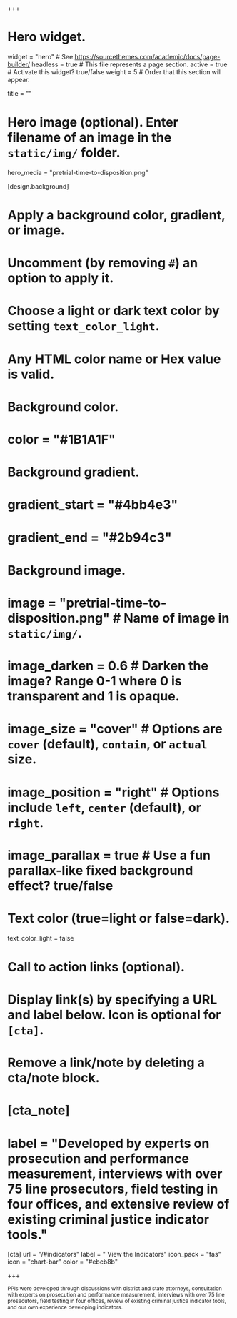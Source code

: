 +++
# Hero widget.
widget = "hero"  # See https://sourcethemes.com/academic/docs/page-builder/
headless = true  # This file represents a page section.
active = true  # Activate this widget? true/false
weight = 5  # Order that this section will appear.

title = ""

# Hero image (optional). Enter filename of an image in the `static/img/` folder.
hero_media = "pretrial-time-to-disposition.png"

[design.background]
  # Apply a background color, gradient, or image.
  #   Uncomment (by removing `#`) an option to apply it.
  #   Choose a light or dark text color by setting `text_color_light`.
  #   Any HTML color name or Hex value is valid.

  # Background color.
  # color = "#1B1A1F"
  
  # Background gradient.
  # gradient_start = "#4bb4e3"
  # gradient_end = "#2b94c3"
  
  # Background image.
  # image = "pretrial-time-to-disposition.png"  # Name of image in `static/img/`.
  # image_darken = 0.6  # Darken the image? Range 0-1 where 0 is transparent and 1 is opaque.
  # image_size = "cover"  #  Options are `cover` (default), `contain`, or `actual` size.
  # image_position = "right"  # Options include `left`, `center` (default), or `right`.
  # image_parallax = true  # Use a fun parallax-like fixed background effect? true/false
  
  # Text color (true=light or false=dark).
  text_color_light = false

# Call to action links (optional).
#   Display link(s) by specifying a URL and label below. Icon is optional for `[cta]`.
#   Remove a link/note by deleting a cta/note block.
# [cta_note]
#  label = "Developed by experts on prosecution and performance measurement, interviews with over 75 line prosecutors, field testing in four offices, and extensive review of existing criminal justice indicator tools."

[cta]
  url = "/#indicators"
  label = " View the Indicators"
  icon_pack = "fas"
  icon = "chart-bar"
  color = "#ebcb8b"



+++

<small> <p> </p></small> 

<small> PPIs were developed through discussions with district and state attorneys, consultation with experts on prosecution and performance measurement, interviews with over 75 line prosecutors, field testing in four offices, review of existing criminal justice indicator tools, and our own experience developing indicators.</small> 
